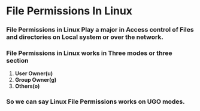 **File Permissions In Linux**
================================

### File Permissions in Linux Play a major in Access control of Files and directories on Local system or over the network.
### File Permissions in Linux works in Three modes or three section


1. **User Owner(u)**
2. **Group Owner(g)**
3. **Others(o)**

### So we can say Linux File Permissions works on UGO modes.